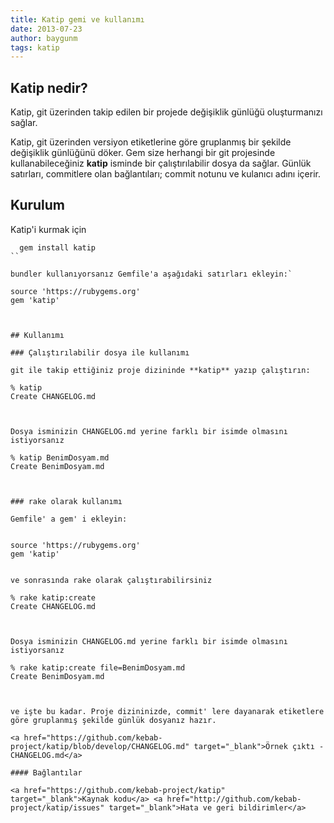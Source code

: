 ```yaml
---
title: Katip gemi ve kullanımı
date: 2013-07-23
author: baygunm
tags: katip
---
```


## Katip nedir?

Katip, git üzerinden takip edilen bir projede değişiklik günlüğü oluşturmanızı sağlar.

Katip, git üzerinden versiyon etiketlerine göre gruplanmış bir şekilde değişiklik günlüğünü döker. Gem size herhangi bir git projesinde kullanabileceğiniz **katip** isminde bir çalıştırılabilir dosya da sağlar. Günlük satırları, commitlere olan bağlantıları; commit notunu ve kulanıcı adını içerir.

## Kurulum

Katip'i kurmak için

  ```
    gem install katip
  ``

bundler kullanıyorsanız Gemfile'a aşağıdaki satırları ekleyin:`

  ```
    source 'https://rubygems.org'
    gem 'katip'
  ```


## Kullanımı

### Çalıştırılabilir dosya ile kullanımı

git ile takip ettiğiniz proje dizininde **katip** yazıp çalıştırın:

  ```
    % katip
    Create CHANGELOG.md
  ```


Dosya isminizin CHANGELOG.md yerine farklı bir isimde olmasını istiyorsanız

  ```
    % katip BenimDosyam.md
    Create BenimDosyam.md
  ```


### rake olarak kullanımı

Gemfile' a gem' i ekleyin:


  ```
    source 'https://rubygems.org'
    gem 'katip'
  ```

ve sonrasında rake olarak çalıştırabilirsiniz

  ```
    % rake katip:create
    Create CHANGELOG.md
  ```


Dosya isminizin CHANGELOG.md yerine farklı bir isimde olmasını istiyorsanız

```
    % rake katip:create file=BenimDosyam.md
    Create BenimDosyam.md
```


ve işte bu kadar. Proje dizininizde, commit' lere dayanarak etiketlere göre gruplanmış şekilde günlük dosyanız hazır.

<a href="https://github.com/kebab-project/katip/blob/develop/CHANGELOG.md" target="_blank">Örnek çıktı - CHANGELOG.md</a>

#### Bağlantılar

<a href="https://github.com/kebab-project/katip" target="_blank">Kaynak kodu</a> <a href="http://github.com/kebab-project/katip/issues" target="_blank">Hata ve geri bildirimler</a>
